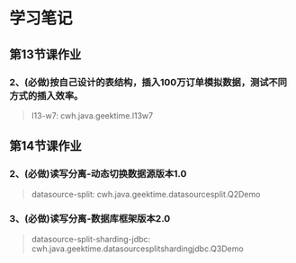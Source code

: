 # 学习笔记


## 第13节课作业

### 2、(必做)按自己设计的表结构，插入100万订单模拟数据，测试不同方式的插入效率。

> l13-w7: cwh.java.geektime.l13w7

## 第14节课作业

### 2、(必做)读写分离-动态切换数据源版本1.0 

> datasource-split: cwh.java.geektime.datasourcesplit.Q2Demo

### 3、(必做)读写分离-数据库框架版本2.0

> datasource-split-sharding-jdbc: cwh.java.geektime.datasourcesplitshardingjdbc.Q3Demo